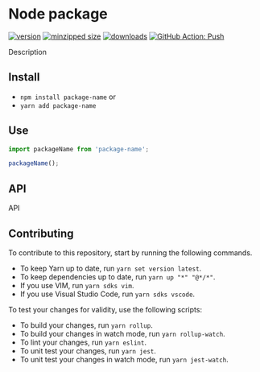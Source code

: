# Node package

[![version](https://img.shields.io/npm/v/PACKAGE-NAME.svg)](https://www.npmjs.com/package/PACKAGE-NAME)
[![minzipped size](https://img.shields.io/bundlephobia/minzip/PACKAGE-NAME.svg)](https://www.npmjs.com/package/PACKAGE-NAME)
[![downloads](https://img.shields.io/npm/dt/PACKAGE-NAME.svg)](https://www.npmjs.com/package/PACKAGE-NAME)
[![GitHub Action: Push](https://github.com/CharlesStover/PACKAGE-NAME/actions/workflows/push.yml/badge.svg)](https://github.com/CharlesStover/PACKAGE-NAME/actions/workflows/push.yml)

Description

## Install

- `npm install package-name` or
- `yarn add package-name`

## Use

```javascript
import packageName from 'package-name';

packageName();
```

## API

API

## Contributing

To contribute to this repository, start by running the following commands.

- To keep Yarn up to date, run `yarn set version latest`.
- To keep dependencies up to date, run `yarn up "*" "@*/*"`.
- If you use VIM, run `yarn sdks vim`.
- If you use Visual Studio Code, run `yarn sdks vscode`.

To test your changes for validity, use the following scripts:

- To build your changes, run `yarn rollup`.
- To build your changes in watch mode, run `yarn rollup-watch`.
- To lint your changes, run `yarn eslint`.
- To unit test your changes, run `yarn jest`.
- To unit test your changes in watch mode, run `yarn jest-watch`.
